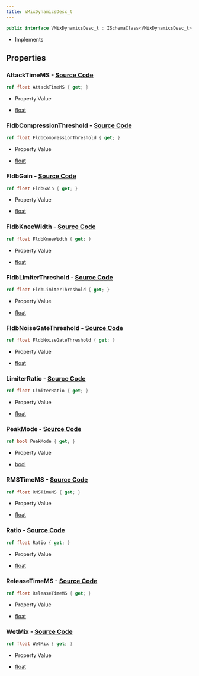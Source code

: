 ```yaml
---
title: VMixDynamicsDesc_t
---
```


```csharp
public interface VMixDynamicsDesc_t : ISchemaClass<VMixDynamicsDesc_t>, ISchemaField, ISchemaClass, INativeHandle
```

- Implements

## Properties

### **AttackTimeMS** - [Source Code](https://github.com/swiftly-solution/swiftlys2/blob/main/managed/src/SwiftlyS2.Generated/Schemas/Interfaces/VMixDynamicsDesc_t.cs#L30)

```csharp
ref float AttackTimeMS { get; }
```

- Property Value

- [float](https://learn.microsoft.com/dotnet/api/system.single)

### **FldbCompressionThreshold** - [Source Code](https://github.com/swiftly-solution/swiftlys2/blob/main/managed/src/SwiftlyS2.Generated/Schemas/Interfaces/VMixDynamicsDesc_t.cs#L20)

```csharp
ref float FldbCompressionThreshold { get; }
```

- Property Value

- [float](https://learn.microsoft.com/dotnet/api/system.single)

### **FldbGain** - [Source Code](https://github.com/swiftly-solution/swiftlys2/blob/main/managed/src/SwiftlyS2.Generated/Schemas/Interfaces/VMixDynamicsDesc_t.cs#L16)

```csharp
ref float FldbGain { get; }
```

- Property Value

- [float](https://learn.microsoft.com/dotnet/api/system.single)

### **FldbKneeWidth** - [Source Code](https://github.com/swiftly-solution/swiftlys2/blob/main/managed/src/SwiftlyS2.Generated/Schemas/Interfaces/VMixDynamicsDesc_t.cs#L24)

```csharp
ref float FldbKneeWidth { get; }
```

- Property Value

- [float](https://learn.microsoft.com/dotnet/api/system.single)

### **FldbLimiterThreshold** - [Source Code](https://github.com/swiftly-solution/swiftlys2/blob/main/managed/src/SwiftlyS2.Generated/Schemas/Interfaces/VMixDynamicsDesc_t.cs#L22)

```csharp
ref float FldbLimiterThreshold { get; }
```

- Property Value

- [float](https://learn.microsoft.com/dotnet/api/system.single)

### **FldbNoiseGateThreshold** - [Source Code](https://github.com/swiftly-solution/swiftlys2/blob/main/managed/src/SwiftlyS2.Generated/Schemas/Interfaces/VMixDynamicsDesc_t.cs#L18)

```csharp
ref float FldbNoiseGateThreshold { get; }
```

- Property Value

- [float](https://learn.microsoft.com/dotnet/api/system.single)

### **LimiterRatio** - [Source Code](https://github.com/swiftly-solution/swiftlys2/blob/main/managed/src/SwiftlyS2.Generated/Schemas/Interfaces/VMixDynamicsDesc_t.cs#L28)

```csharp
ref float LimiterRatio { get; }
```

- Property Value

- [float](https://learn.microsoft.com/dotnet/api/system.single)

### **PeakMode** - [Source Code](https://github.com/swiftly-solution/swiftlys2/blob/main/managed/src/SwiftlyS2.Generated/Schemas/Interfaces/VMixDynamicsDesc_t.cs#L38)

```csharp
ref bool PeakMode { get; }
```

- Property Value

- [bool](https://learn.microsoft.com/dotnet/api/system.boolean)

### **RMSTimeMS** - [Source Code](https://github.com/swiftly-solution/swiftlys2/blob/main/managed/src/SwiftlyS2.Generated/Schemas/Interfaces/VMixDynamicsDesc_t.cs#L34)

```csharp
ref float RMSTimeMS { get; }
```

- Property Value

- [float](https://learn.microsoft.com/dotnet/api/system.single)

### **Ratio** - [Source Code](https://github.com/swiftly-solution/swiftlys2/blob/main/managed/src/SwiftlyS2.Generated/Schemas/Interfaces/VMixDynamicsDesc_t.cs#L26)

```csharp
ref float Ratio { get; }
```

- Property Value

- [float](https://learn.microsoft.com/dotnet/api/system.single)

### **ReleaseTimeMS** - [Source Code](https://github.com/swiftly-solution/swiftlys2/blob/main/managed/src/SwiftlyS2.Generated/Schemas/Interfaces/VMixDynamicsDesc_t.cs#L32)

```csharp
ref float ReleaseTimeMS { get; }
```

- Property Value

- [float](https://learn.microsoft.com/dotnet/api/system.single)

### **WetMix** - [Source Code](https://github.com/swiftly-solution/swiftlys2/blob/main/managed/src/SwiftlyS2.Generated/Schemas/Interfaces/VMixDynamicsDesc_t.cs#L36)

```csharp
ref float WetMix { get; }
```

- Property Value

- [float](https://learn.microsoft.com/dotnet/api/system.single)

